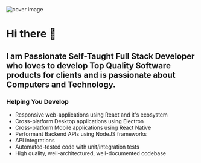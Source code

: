 <!--
**JatinBumbra/JatinBumbra** is a ✨ _special_ ✨ repository because its `README.md` (this file) appears on your GitHub profile.

Here are some ideas to get you started:

- 🔭 I’m currently working on ...
- 🌱 I’m currently learning ...
- 👯 I’m looking to collaborate on ...
- 🤔 I’m looking for help with ...
- 💬 Ask me about ...
- 📫 How to reach me: ...
- 😄 Pronouns: ...
- ⚡ Fun fact: ...
-->
<img alt="cover image" src="https://user-images.githubusercontent.com/56374584/194465253-a61a7642-dd37-40ac-87bf-142289430efc.png">

# Hi there 👋
## I am Passionate Self-Taught Full Stack Developer who loves to develop Top Quality Software products for clients and is passionate about Computers and Technology.


### Helping You Develop
- Responsive web-applications using React and it's ecosystem
- Cross-platform Desktop applications using Electron
- Cross-platform Mobile applications using React Native
- Performant Backend APIs using NodeJS frameworks
- API integrations
- Automated-tested code with unit/integration tests
- High quality, well-architectured, well-documented codebase
